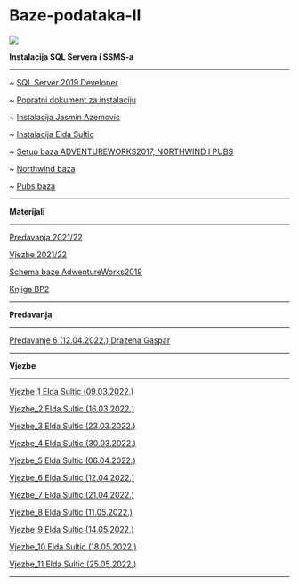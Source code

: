 # Baze-podataka-II

![](https://komarev.com/ghpvc/?username=Baze-podataka-II&label=Broj+posjeta:)

**Instalacija SQL Servera i SSMS-a**

<hr>

~ [SQL Server 2019 Developer](https://portal.azure.com/?Microsoft_Azure_Education_correlationId=fa2df68b-c3ef-433c-a84a-cbd4d8cdee15#blade/Microsoft_Azure_Education/EducationMenuBlade/software)

~ [Popratni dokument za instalaciju](https://www.exactsoftware.com/docs/DocView.aspx?DocumentID=%7B523a38e6-ca67-4b42-828c-e71ba46ebed1%7D)

~ [Instalacija Jasmin Azemovic](https://www.youtube.com/watch?v=Z00p2zlzWH4)

~ [Instalacija Elda Sultic](https://github.com/Infinity-Vault/Baze-podataka-II/raw/main/Materijali/BP2_InstaliranjeSQLServera_2019.pptx)

~ [Setup baza ADVENTUREWORKS2017, NORTHWIND I PUBS](https://github.com/Infinity-Vault/Baze-podataka-II/blob/main/Materijali/BPII_AdventureWorks_Northwind_Pubs_setup.pptx?raw=true)

~ [Northwind baza](https://github.com/Infinity-Vault/Baze-podataka-II/raw/main/Materijali/instnwnd.sql)

~ [Pubs baza](https://github.com/Infinity-Vault/Baze-podataka-II/raw/main/Materijali/instpubs.sql)

<hr>

**Materijali**

<hr>

[Predavanja 2021/22](https://www.dbvis.com/database/sqlserver/?gclid=CjwKCAjw6dmSBhBkEiwA_W-EoJZM9bgXNoKe668-qjKbfSqqmfJtNh0IYGbe-lcmdN7JPXNEZ7CHtRoC89EQAvD_BwE)

[Vjezbe 2021/22](https://www.dbvis.com/database/sqlserver/?gclid=CjwKCAjw6dmSBhBkEiwA_W-EoJZM9bgXNoKe668-qjKbfSqqmfJtNh0IYGbe-lcmdN7JPXNEZ7CHtRoC89EQAvD_BwE)

[Schema baze AdwentureWorks2019](https://github.com/Infinity-Vault/Baze-podataka-II/raw/main/Materijali/adventureworks2008_schema.gif)

[Knjiga BP2](https://github.com/Infinity-Vault/Baze-podataka-II/raw/main/Materijali/BP2_K_Knjiga.pdf)

<hr>

**Predavanja**

<hr>

[Predavanje 6 (12.04.2022.) Drazena Gaspar](https://github.com/Infinity-Vault/Baze-podataka-II/tree/main/Predavanja/Predavanje_6)

<hr>

**Vjezbe**

<hr>

[Vjezbe_1 Elda Sultic (09.03.2022.)](https://github.com/Infinity-Vault/Baze-podataka-II/tree/main/Vjezbe/Vjezbe_1)

[Vjezbe_2 Elda Sultic (16.03.2022.)](https://github.com/Infinity-Vault/Baze-podataka-II/tree/main/Vjezbe/Vjezbe_2)

[Vjezbe_3 Elda Sultic (23.03.2022.)](https://github.com/Infinity-Vault/Baze-podataka-II/tree/main/Vjezbe/Vjezbe_3)

[Vjezbe_4 Elda Sultic (30.03.2022.)](https://github.com/Infinity-Vault/Baze-podataka-II/tree/main/Vjezbe/Vjezbe_4)

[Vjezbe_5 Elda Sultic (06.04.2022.)](https://github.com/Infinity-Vault/Baze-podataka-II/tree/main/Vjezbe/Vjezbe_5)

[Vjezbe_6 Elda Sultic (12.04.2022.)](https://github.com/Infinity-Vault/Baze-podataka-II/tree/main/Vjezbe/Vjezbe_6)

[Vjezbe_7 Elda Sultic (21.04.2022.)](https://github.com/Infinity-Vault/Baze-podataka-II/tree/main/Vjezbe/Vjezbe_7)

[Vjezbe_8 Elda Sultic (11.05.2022.)](https://github.com/Infinity-Vault/Baze-podataka-II/tree/main/Vjezbe/Vjezbe_8)

[Vjezbe_9 Elda Sultic (14.05.2022.)](https://github.com/Infinity-Vault/Baze-podataka-II/tree/main/Vjezbe/Vjezbe_9)

[Vjezbe_10 Elda Sultic (18.05.2022.)](https://github.com/Infinity-Vault/Baze-podataka-II/tree/main/Vjezbe/Vjezbe_10)

[Vjezbe_11 Elda Sultic (25.05.2022.)](https://github.com/Infinity-Vault/Baze-podataka-II/tree/main/Vjezbe/Vjezbe_11)

<hr>

